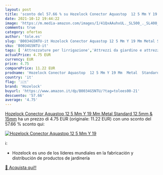 ```yaml
---
layout: post
title: 'sconto del 57.66 % su Hozelock Conector Aquastop  12 5 Mm Y 19  '
date: 2021-10-12 19:44:22
image: 'https://m.media-amazon.com/images/I/41QxAAuhxUL._SL500_._SL400_.jpg'
comments: true
category: ofertas
author: 'tole.es'
slug: 'B0034G5NTU-it Hozelock Conector Aquastop 12 5 Mm Y 19 Mm Metal Standard...'
sku: 'B0034G5NTU-it'
tags: [ 'Attrezzature per lirrigazione','Attrezzi da giardino e attrezzature per lirrigazione','Giardinaggio','Giardino e giardinaggio','Parti e connettori per pompe da giardino','Pompe e accessori da giardino','hozelock', ]
actualPrice: 4.75 EUR
currency: EUR
price: 4.75
comparePrice: 11.22 EUR
prodname: 'Hozelock Conector Aquastop  12 5 Mm Y 19 Mm  Metal  Standard  12.5mm & 15mm'
country: 'it'
flag: '🇮🇹'
brand: 'Hozelock'
buyurl: 'https://www.amazon.it/dp/B0034G5NTU/?tag=tolees00-21'
descuento: '57.66'
average: '4.75'
---
```


[Hozelock Conector Aquastop  12 5 Mm Y 19 Mm  Metal  Standard  12.5mm & 15mm](https://www.amazon.it/dp/B0034G5NTU/?tag=tolees00-21) ha un prezzo di 4.75 EUR (originale: 11.22 EUR) con uno sconto del 57.66 % sconto qui:

[![Hozelock Conector Aquastop  12 5 Mm Y 19](https://m.media-amazon.com/images/I/41QxAAuhxUL._SL500_._SL400_.jpg)](https://www.amazon.it/dp/B0034G5NTU/?tag=tolees00-21)

ℹ️:

- Hozelock es uno de los líderes mundiales en la fabricación y distribución de productos de jardinería

[🛒 Acquista qui!!](https://www.amazon.it/dp/B0034G5NTU/?tag=tolees00-21)
